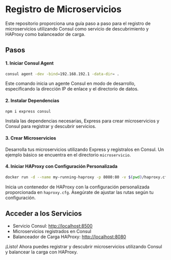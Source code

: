 # Registro de Microservicios

Este repositorio proporciona una guía paso a paso para el registro de microservicios utilizando Consul como servicio de descubrimiento y HAProxy como balanceador de carga.

## Pasos

#### 1. Iniciar Consul Agent

```bash
consul agent -dev -bind=192.168.192.1 -data-dir= .
```

Este comando inicia un agente Consul en modo de desarrollo, especificando la dirección IP de enlace y el directorio de datos.

#### 2. Instalar Dependencias

```bash
npm i express consul
```

Instala las dependencias necesarias, Express para crear microservicios y Consul para registrar y descubrir servicios.

#### 3. Crear Microservicios

Desarrolla tus microservicios utilizando Express y regístralos en Consul. Un ejemplo básico se encuentra en el directorio `microservicio`.

#### 4. Iniciar HAProxy con Configuración Personalizada

```bash
docker run -d --name my-running-haproxy -p 8080:80 -v $(pwd)/haproxy.cfg:/usr/local/etc/haproxy/haproxy.cfg haproxy:lts-alpine
```

Inicia un contenedor de HAProxy con la configuración personalizada proporcionada en `haproxy.cfg`. Asegúrate de ajustar las rutas según tu configuración.

## Acceder a los Servicios

- Servicio Consul: [http://localhost:8500](http://localhost:8500)
- Microservicios registrados en Consul
- Balanceador de Carga HAProxy: [http://localhost:8080](http://localhost:8080)

¡Listo! Ahora puedes registrar y descubrir microservicios utilizando Consul y balancear la carga con HAProxy.